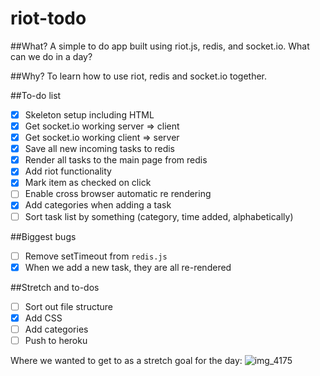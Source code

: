 # riot-todo

##What?
A simple to do app built using riot.js, redis, and socket.io. What can we do in a day?

##Why?
To learn how to use riot, redis and socket.io together.

##To-do list
- [x] Skeleton setup including HTML
- [x] Get socket.io working server => client
- [x] Get socket.io working client => server
- [x] Save all new incoming tasks to redis
- [x] Render all tasks to the main page from redis
- [x] Add riot functionality
- [x] Mark item as checked on click
- [ ] Enable cross browser automatic re rendering
- [x] Add categories when adding a task
- [ ] Sort task list by something (category, time added, alphabetically)

##Biggest bugs
- [ ] Remove setTimeout from `redis.js`
- [x] When we add a new task, they are all re-rendered

##Stretch and to-dos
- [ ] Sort out file structure
- [x] Add CSS
- [ ] Add categories
- [ ] Push to heroku

Where we wanted to get to as a stretch goal for the day:
![img_4175](https://cloud.githubusercontent.com/assets/4185328/8679333/ff3d96d8-2a51-11e5-827a-535d97aafa51.jpg)
